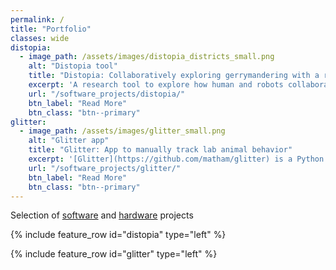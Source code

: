 ```yaml
---
permalink: /
title: "Portfolio"
classes: wide
distopia:
  - image_path: /assets/images/distopia_districts_small.png
    alt: "Distopia tool"
    title: "Distopia: Collaboratively exploring gerrymandering with a robot"
    excerpt: 'A research tool to explore how human and robots collaborate on a design problem: gerrymandering.'
    url: "/software_projects/distopia/"
    btn_label: "Read More"
    btn_class: "btn--primary"
glitter:
  - image_path: /assets/images/glitter_small.png
    alt: "Glitter app"
    title: "Glitter: App to manually track lab animal behavior"
    excerpt: '[Glitter](https://github.com/matham/glitter) is a Python app to manually code animal behavior and position using video recordings.'
    url: "/software_projects/glitter/"
    btn_label: "Read More"
    btn_class: "btn--primary"
---
```


Selection of [software](/software_projects/) and [hardware](hardware_projects/) projects

{% include feature_row id="distopia" type="left" %}

{% include feature_row id="glitter" type="left" %}
